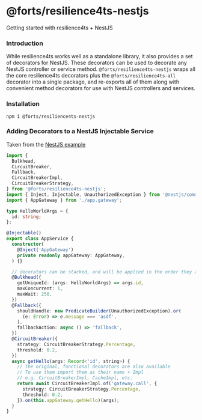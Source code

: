 # @forts/resilience4ts-nestjs

Getting started with resilience4ts + NestJS

### Introduction

While resilience4ts works well as a standalone library, it also provides a set of decorators for NestJS. These decorators can be used to decorate any NestJS controller or service method. `@forts/resilience4ts-nestjs` wraps all the core resilience4ts decorators plus the `@forts/resilience4ts-all` decorator into a single package, and re-exports all of them along with convenient method decorators for use with NestJS controllers and services.

### Installation

`npm i @forts/resilience4ts-nestjs`

### Adding Decorators to a NestJS Injectable Service

Taken from the [NestJS example](https://github.com/JHegarty14/resilience4ts/blob/main/examples/nestjs/src/app.service.ts)

```typescript
import {
  Bulkhead,
  CircuitBreaker,
  Fallback,
  CircuitBreakerImpl,
  CircuitBreakerStrategy,
} from '@forts/resilience4ts-nestjs';
import { Inject, Injectable, UnauthorizedException } from '@nestjs/common';
import { AppGateway } from './app.gateway';

type HelloWorldArgs = {
  id: string;
};

@Injectable()
export class AppService {
  constructor(
    @Inject('AppGateway')
    private readonly appGateway: AppGateway,
  ) {}

  // decorators can be stacked, and will be applied in the order they are listed
  @Bulkhead({
    getUniqueId: (args: HelloWorldArgs) => args.id,
    maxConcurrent: 1,
    maxWait: 250,
  })
  @Fallback({
    shouldHandle: new PredicateBuilder(UnauthorizedException).or(
      (e: Error) => e.message === 'asdf',
    ),
    fallbackAction: async () => 'fallback',
  })
  @CircuitBreaker({
    strategy: CircuitBreakerStrategy.Percentage,
    threshold: 0.2,
  })
  async getHello(args: Record<'id', string>) {
    // The original, functional decorators are also available
    // To use them import them as their name + Impl
    // e.g. CircuitBreakerImpl, CacheImpl, etc.
    return await CircuitBreakerImpl.of('gateway.call', {
      strategy: CircuitBreakerStrategy.Percentage,
      threshold: 0.2,
    }).on(this.appGateway.getHello)(args);
  }
}
```
